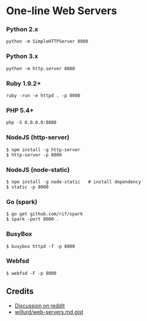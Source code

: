 # One-line Web Servers

### Python 2.x

```shell
python -m SimpleHTTPServer 8080
```
### Python 3.x

```shell
python -m http.server 8080
```

### Ruby 1.9.2+

```shell
ruby -run -e httpd . -p 8080
```

### PHP 5.4+

```shell
php -S 0.0.0.0:8080
```

### NodeJS (http-server)

```shell
$ npm install -g http-server
$ http-server -p 8000
```
### NodeJS (node-static)

```shell
$ npm install -g node-static   # install dependency
$ static -p 8000
```

### Go (spark)

```shell
$ go get github.com/rif/spark
$ spark -port 8000 .
```

### BusyBox

```shell
$ busybox httpd -f -p 8000
```

### Webfsd 

```shell
$ webfsd -F -p 8000
```

## Credits

- [Discussion on reddit](https://www.reddit.com/r/webdev/comments/1fs45z/list_of_ad_hoc_http_server_oneliners)
- [willurd/web-servers.md gist](https://gist.github.com/willurd/5720255)